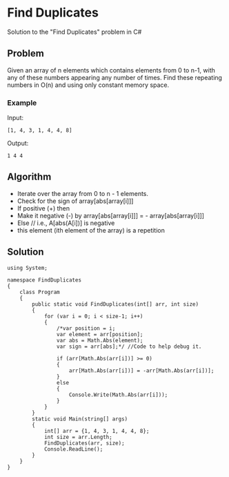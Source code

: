 # Find Duplicates
Solution to the "Find Duplicates" problem in C#

## Problem

Given an array of n elements which contains elements from 0 to n-1, with any of these numbers appearing any number of times.
Find these repeating numbers in O(n) and using only constant memory space.

### Example

Input:

```
[1, 4, 3, 1, 4, 4, 8]
```

Output:

```
1 4 4
```

## Algorithm

* Iterate over the array from 0 to n - 1 elements.
* Check for the sign of array[abs[array[i]]]
* If positive (+) then
* Make it negative (-) by array[abs[array[i]]] = - array[abs[array[i]]]
* Else // i.e., A[abs(A[i])] is negative
* this element (ith element of the array) is a repetition

## Solution

```
using System;

namespace FindDuplicates
{
    class Program
    {
        public static void FindDuplicates(int[] arr, int size)
        {
            for (var i = 0; i < size-1; i++)
            {
                /*var position = i;
                var element = arr[position];
                var abs = Math.Abs(element);
                var sign = arr[abs];*/ //Code to help debug it.
                
                if (arr[Math.Abs(arr[i])] >= 0)
                {
                    arr[Math.Abs(arr[i])] = -arr[Math.Abs(arr[i])];                  
                }
                else
                {
                    Console.Write(Math.Abs(arr[i]));
                }          
            }
        }
        static void Main(string[] args)
        {
            int[] arr = {1, 4, 3, 1, 4, 4, 8};
            int size = arr.Length;
            FindDuplicates(arr, size);
            Console.ReadLine();
        }
    }
}
```
